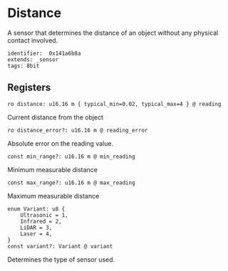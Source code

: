 # Distance

A sensor that determines the distance of an object without any physical contact involved.

    identifier:  0x141a6b8a
    extends: _sensor
    tags: 8bit

## Registers

    ro distance: u16.16 m { typical_min=0.02, typical_max=4 } @ reading

Current distance from the object

    ro distance_error?: u16.16 m @ reading_error

Absolute error on the reading value.

    const min_range?: u16.16 m @ min_reading

Minimum measurable distance

    const max_range?: u16.16 m @ max_reading

Maximum measurable distance

    enum Variant: u8 {
        Ultrasonic = 1,
        Infrared = 2,
        LiDAR = 3,
        Laser = 4,
    }
    const variant?: Variant @ variant

Determines the type of sensor used.
